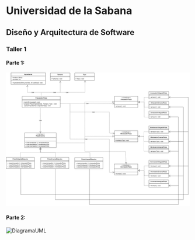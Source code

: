  # Universidad de la Sabana
## Diseño y Arquitectura de Software
### Taller 1 


#### Parte 1:
![PizzaFactoryUML](DiagramaPizzaFactory.png)

#### Parte 2:
![DiagramaUML](uml_juego.png)
